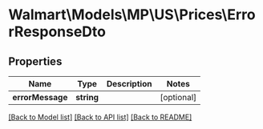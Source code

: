 # Walmart\Models\MP\US\Prices\ErrorResponseDto

## Properties

Name | Type | Description | Notes
------------ | ------------- | ------------- | -------------
**errorMessage** | **string** |  | [optional]


[[Back to Model list]](./) [[Back to API list]](../../../../../README.md#supported-apis) [[Back to README]](../../../../../README.md)
